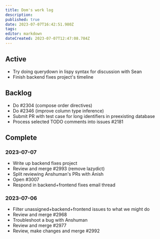 ```yaml
---
title: Dom's work log
description: 
published: true
date: 2023-07-07T16:42:51.980Z
tags: 
editor: markdown
dateCreated: 2023-07-07T12:47:08.784Z
---
```


## Active

- Try doing querydown in lispy syntax for discussion with Sean
- Finish backend fixes project's timeline

## Backlog

- Do #2304 (compose order directives)
- Do #2346 (improve column type inference)
- Submit PR with test case for long identifiers in preexisting database
- Process selected TODO comments into issues #2181

## Complete

### 2023-07-07

- Write up backend fixes project
- Review and merge #2993 (remove lazydict)
- Split reviewing Anshuman's PRs with Anish
- Open #3007
- Respond in backend+frontend fixes email thread

### 2023-07-06

- Filter unassigned+backend+frontend issues to what we might do
- Review and merge #2968
- Troubleshoot a bug with Anshuman
- Review and merge #2977
- Review, make changes and merge #2992